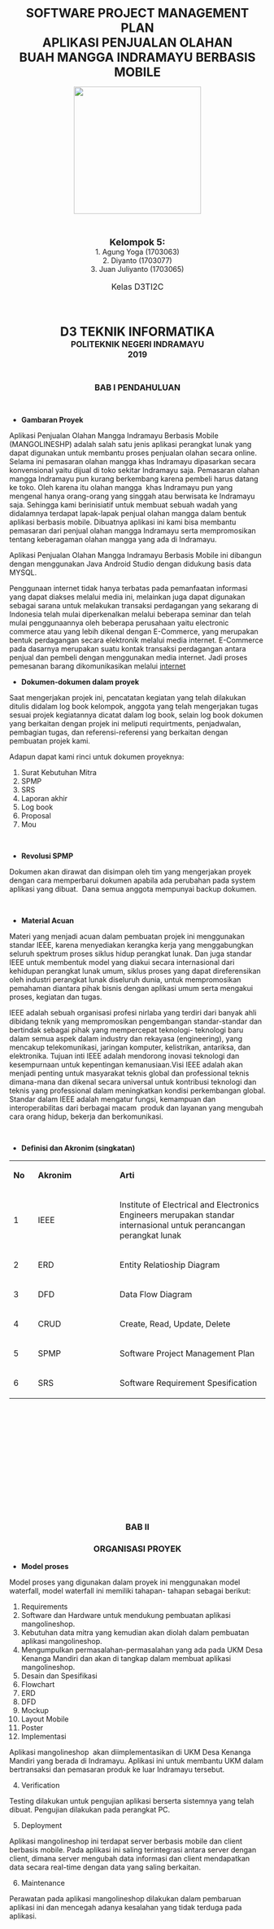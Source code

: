 <p align="center"><font size="5"><b>SOFTWARE PROJECT MANAGEMENT PLAN</b></font><br>
	<font size="5"><b>APLIKASI PENJUALAN OLAHAN</b></font><br>
	<font size="5"><b>BUAH MANGGA INDRAMAYU BERBASIS MOBILE</b></font><br></p>

<p align="center"><img src="Gambar/POLINDRA.png" width="250" height="250"></p>

<br>

<p align="center">
    <b><font size="4">Kelompok 5:</font></b><br>
    1. Agung Yoga (1703063) <br>
    2. Diyanto (1703077)<br>
    3. Juan Juliyanto (1703065)<br>
</p>
<center><font size="3"><p align="center">Kelas D3TI2C</p></font></center>

<br>

<br>

<p align="center"><b><font size="5">D3 TEKNIK INFORMATIKA</font></b><br>
<b><font size="3">POLITEKNIK NEGERI INDRAMAYU</font></b><br>
<b><font size="3">2019</font></b></p>
<p>&nbsp;</p>

<center><b><font size="3">BAB I</font></b>
<b><font size="3">PENDAHULUAN</font></b></center>
<p style="text-align: center;"><strong>&nbsp;</strong></p>
<ul>
<li><strong>Gambaran Proyek</strong></li>
</ul>
<p>Aplikasi Penjualan Olahan Mangga Indramayu Berbasis Mobile (MANGOLINESHP) adalah salah satu jenis aplikasi perangkat lunak yang dapat digunakan untuk membantu proses penjualan olahan secara online. Selama ini pemasaran olahan mangga khas Indramayu dipasarkan secara konvensional yaitu dijual di toko sekitar Indramayu saja. Pemasaran olahan mangga Indramayu pun kurang berkembang karena pembeli harus datang ke toko. Oleh karena itu olahan mangga&nbsp; khas Indramayu pun yang mengenal hanya orang-orang yang singgah atau berwisata ke Indramayu saja. Sehingga kami berinisiatif untuk membuat sebuah wadah yang didalamnya terdapat lapak-lapak penjual olahan mangga dalam bentuk aplikasi berbasis mobile. Dibuatnya aplikasi ini kami bisa membantu pemasaran dari penjual olahan mangga Indramayu serta mempromosikan tentang keberagaman olahan mangga yang ada di Indramayu.</p>
<p>Aplikasi Penjualan Olahan Mangga Indramayu Berbasis Mobile ini dibangun dengan menggunakan Java Android Studio dengan didukung basis data MYSQL.</p>
<p>Penggunaan internet tidak hanya terbatas pada pemanfaatan informasi yang dapat diakses melalui media ini, melainkan juga dapat digunakan sebagai sarana untuk melakukan transaksi perdagangan yang sekarang di Indonesia telah mulai diperkenalkan melalui beberapa seminar dan telah mulai penggunaannya oleh beberapa perusahaan yaitu electronic commerce atau yang lebih dikenal dengan E-Commerce, yang merupakan bentuk perdagangan secara elektronik melalui media internet. E-Commerce pada dasarnya merupakan suatu kontak transaksi perdagangan antara penjual dan pembeli dengan menggunakan media internet. Jadi proses pemesanan barang dikomunikasikan melalui <a href="http://bogordesain.com/manfaat-e-commerce-bagi-pengguna-bisnis-online">internet</a></p>
<ul>
<li><strong>Dokumen-dokumen dalam proyek</strong></li>
</ul>
<p>Saat mengerjakan projek ini, pencatatan kegiatan yang telah dilakukan ditulis didalam log book kelompok, anggota yang telah mengerjakan tugas sesuai projek kegiatannya dicatat dalam log book, selain log book dokumen yang berkaitan dengan projek ini meliputi requirtments, penjadwalan, pembagian tugas, dan referensi-referensi yang berkaitan dengan pembuatan projek kami.</p>
<p>Adapun dapat kami rinci untuk dokumen proyeknya:</p>
<ol>
<li>Surat Kebutuhan Mitra</li>
<li>SPMP</li>
<li>SRS</li>
<li>Laporan akhir</li>
<li>Log book</li>
<li>Proposal</li>
<li>Mou</li>
</ol>
<p>&nbsp;</p>
<ul>
<li><strong>Revolusi SPMP</strong></li>
</ul>
<p>Dokumen akan dirawat dan disimpan oleh tim yang mengerjakan proyek dengan cara memperbarui dokumen apabila ada perubahan pada system aplikasi yang dibuat.&nbsp; Dana semua anggota mempunyai backup dokumen.</p>
<p>&nbsp;</p>
<ul>
<li><strong>Material Acuan</strong></li>
</ul>
<p>Materi yang menjadi acuan dalam pembuatan projek ini menggunakan standar IEEE, karena menyediakan kerangka kerja yang menggabungkan seluruh spektrum proses siklus hidup perangkat lunak. Dan juga standar IEEE untuk membentuk model yang diakui secara internasional dari kehidupan perangkat lunak umum, siklus proses yang dapat direferensikan oleh industri perangkat lunak diseluruh dunia, untuk mempromosikan pemahaman diantara pihak bisnis dengan aplikasi umum serta mengakui proses, kegiatan dan tugas.</p>
<p>IEEE adalah sebuah organisasi profesi nirlaba yang terdiri dari banyak ahli dibidang teknik yang mempromosikan pengembangan standar-standar dan bertindak sebagai pihak yang mempercepat teknologi- teknologi baru dalam semua aspek dalam industry dan rekayasa (engineering), yang mencakup telekomunikasi, jaringan komputer, kelistrikan, antariksa, dan elektronika. Tujuan inti IEEE adalah mendorong inovasi teknologi dan kesempurnaan untuk kepentingan kemanusiaan.Visi IEEE adalah akan menjadi penting untuk masyarakat teknis global dan professional teknis dimana-mana dan dikenal secara universal untuk kontribusi teknologi dan teknis yang professional dalam meningkatkan kondisi perkembangan global. Standar dalam IEEE adalah mengatur fungsi, kemampuan dan interoperabilitas dari berbagai macam&nbsp; produk dan layanan yang mengubah cara orang hidup, bekerja dan berkomunikasi.</p>
<p>&nbsp;</p>
<ul>
<li><strong>Definisi dan Akronim (singkatan)</strong></li>
</ul>
<table width="501">
<tbody>
<tr>
<td width="34">
<p><strong>No</strong></p>
</td>
<td width="158">
<p><strong>Akronim</strong></p>
</td>
<td width="309">
<p><strong>Arti</strong></p>
</td>
</tr>
<tr>
<td width="34">
<p>1</p>
</td>
<td width="158">
<p>IEEE</p>
</td>
<td width="309">
<p>Institute of Electrical and Electronics Engineers merupakan standar internasional untuk perancangan perangkat lunak</p>
</td>
</tr>
<tr>
<td width="34">
<p>2</p>
</td>
<td width="158">
<p>ERD</p>
</td>
<td width="309">
<p>Entity Relatioship Diagram</p>
</td>
</tr>
<tr>
<td width="34">
<p>3</p>
</td>
<td width="158">
<p>DFD</p>
</td>
<td width="309">
<p>Data Flow Diagram</p>
</td>
</tr>
<tr>
<td width="34">
<p>4</p>
</td>
<td width="158">
<p>CRUD</p>
</td>
<td width="309">
<p>Create, Read, Update, Delete</p>
</td>
</tr>
<tr>
<td width="34">
<p>5</p>
</td>
<td width="158">
<p>SPMP</p>
</td>
<td width="309">
<p>Software Project Management Plan</p>
</td>
</tr>
<tr>
<td width="34">
<p>6</p>
</td>
<td width="158">
<p>SRS</p>
</td>
<td width="309">
<p>Software Requirement Spesification</p>
</td>
</tr>
</tbody>
</table>
<p><strong>&nbsp;</strong></p>
<p>&nbsp;</p>
<p>&nbsp;</p>
<p>&nbsp;</p>
<p><strong><br /> </strong></p>
<p><strong>&nbsp;</strong></p>
<p><strong>&nbsp;</strong></p>
<h3 style="text-align: center;"><strong>BAB II</strong></h3>
<h3 style="text-align: center;">ORGANISASI PROYEK</h3>
<ul>
<li><strong>Model proses</strong></li>
</ul>
<p>Model proses yang digunakan dalam proyek ini menggunakan model waterfall, model waterfall ini memiliki tahapan- tahapan sebagai berikut:</p>
<ol>
<li>Requirements</li>
<li>Software dan Hardware untuk mendukung pembuatan aplikasi mangolineshop.</li>
<li>Kebutuhan data mitra yang kemudian akan diolah dalam pembuatan aplikasi mangolineshop.</li>
<li>Mengumpulkan permasalahan-permasalahan yang ada pada UKM Desa Kenanga Mandiri dan akan di tangkap dalam membuat aplikasi mangolineshop.</li>
<li>Desain dan Spesifikasi</li>
<li>Flowchart</li>
<li>ERD</li>
<li>DFD</li>
<li>Mockup</li>
<li>Layout Mobile</li>
<li>Poster</li>
<li>Implementasi</li>
</ol>
<p>Aplikasi mangolineshop&nbsp; akan diimplementasikan di UKM Desa Kenanga Mandiri yang berada di Indramayu. Aplikasi ini untuk membantu UKM dalam bertransaksi dan pemasaran produk ke luar Indramayu tersebut.</p>
<ol start="4">
<li>Verification</li>
</ol>
<p>Testing dilakukan untuk pengujian aplikasi berserta sistemnya yang telah dibuat. Pengujian dilakukan pada perangkat PC.</p>
<ol start="5">
<li>Deployment</li>
</ol>
<p>Aplikasi mangolineshop ini terdapat server berbasis mobile dan client berbasis mobile. Pada aplikasi ini saling terintegrasi antara server dengan client, dimana server mengubah data informasi dan client mendapatkan data secara real-time dengan data yang saling berkaitan.</p>
<ol start="6">
<li>Maintenance</li>
</ol>
<p>Perawatan pada aplikasi mangolineshop dilakukan dalam pembaruan aplikasi ini dan mencegah adanya kesalahan yang tidak terduga pada aplikasi.</p>
<p>&nbsp;</p>
<p>&nbsp;</p>
<p>&nbsp;</p>
<p>&nbsp;</p>
<p>&nbsp;</p>
<p>&nbsp;</p>
<ul>
<li><strong>Struktur organisasi</strong></li>
</ul>
<ol>
<li>Project Manager : Diyanto</li>
<li>Front End : Diyanto(Mobile), Juan Juliyanto(Web), Agung Yoga(Mobile)</li>
<li>Back End : Diyanto(Mobile), Juan Juliyanto(Web)</li>
<li>Dokumentasi : Agung Yoga,Juan Juliyanto</li>
</ol>
<p>&nbsp;</p>
<ul>
<li><strong>Batasan dan antarmuka organisasi</strong></li>
</ul>
<ol>
<li>Project Manager</li>
</ol>
<p>Interuksi mengenai project yang sedang dikerjaan, menangani konflik antar personal, serta memberikan solusi</p>
<ol start="2">
<li>Front End</li>
</ol>
<p>Mendesain tampilan aplikasi yang ingin dibuat.</p>
<ol start="3">
<li>Back End</li>
</ol>
<p>Mengaplikasikan rancangan aplikasi yang telah dibuat kedalam kode program yang membuat fitur- fitur yang dibuat berfungsi.</p>
<ol start="4">
<li>Dokumentasi</li>
</ol>
<p>Membuat dokumen- dokumen yang berhubungan dengan pembuatan aplikasi serta membuat laporan.</p>
<p>&nbsp;</p>
<ul>
<li><strong>Lingkup dan tanggungjawab</strong></li>
</ul>
<ol>
<li>Ketua Tim : Diyanto</li>
<li>Bertanggung jawab atas tujuan proyek</li>
<li>Mengawasi dan memonitoring jalannya pengerjaan proyek</li>
<li>Ketua Desain : Agung Yoga</li>
<li>Desain Logo</li>
<li>Desain Mockup</li>
<li>Mendesain User Interface web &amp; mobile.</li>
<li>Mendesain Poster</li>
<li>Ketua Programmer : Juan Juliyanto</li>
<li>Bertanggung jawab dalam pengerjaan program</li>
<li>Bertanggung jawab dalam menganalisa suatu alur program</li>
<li>Ketua Dokumentasi : Agung Yoga</li>
<li>Bertanggung jawab dalam pembuatan flowchart</li>
<li>Bertanggung jawab dalam pembuatan ERD</li>
<li>Bertanggung jawab dalam pembuatan DFD</li>
</ol>
<p style="text-align: center;"><strong><br /> </strong></p>
<p style="text-align: center;"><strong>BAB III</strong></p>
<p style="text-align: center;"><strong>PROSES MANAJERIAL</strong></p>
<p><strong>&nbsp;</strong></p>
<ul>
<li><strong>Tujuan dan prioritas manajemen</strong></li>
</ul>
<p>&nbsp;&nbsp;&nbsp;&nbsp;&nbsp;&nbsp;&nbsp; Jadwal dan <em>budget</em> yang sudah dibuat tujuannya agar aplikasi yang kami buat berkualitas dan bermanfaat. Prioritas aplikasi pada desain sistem. dan untuk budget yang diprioritaskan pada bagian back end.</p>
<p><strong>&nbsp;</strong></p>
<ul>
<li><strong>Asumsi, keterkaitan, dan batasan</strong></li>
</ul>
<ol>
<li>Asumsi</li>
</ol>
<p>Di Indramayu banyak terdapat makanan khas Indramayu sebagai oleh-oleh ketika mengunjungi Kota Indramayu. Namun sistem pemasarannya masih manual. Sehingga kami menilai kurang efektif dan modern. Karena hal itu kami ingin membuat aplikasi mangolineshop untuk membuat sistem pada UKM Kenanga Mandiri berbasis mobile yang lebih modern.</p>
<ol start="2">
<li>Keterkaitan</li>
</ol>
<p>Keterkaitan dalam pembuatan aplikasi ini adalah ketersediaan alat yang ada.</p>
<ol start="3">
<li>Batasan</li>
<li>E-kCommerce berbasis Mobile</li>
<li>Untuk pemesanan diluar dan didalam Indramayu.</li>
</ol>
<p>&nbsp;</p>
<ul>
<li><strong>Manajemen resiko</strong></li>
</ul>
<ol>
<li>Terjadi kesalahan pencatatan admin</li>
<li>Terjadinya kesalahan perhitungan laporan keuangan karena kesalahan rumus dalam program</li>
<li>Tidak berfungsinya suatu fitur dalam aplikasi</li>
</ol>
<p>&nbsp;</p>
<ul>
<li><strong>Mekanisme monitoring dan kontroling</strong></li>
</ul>
<p>&nbsp;&nbsp;&nbsp;&nbsp;&nbsp;&nbsp;&nbsp; Monitoring dan kontroling dilakukan dengan cara mengadakan rapat apabila ada sesuatu yang salah mengenai aplikasi maupun personal.</p>
<p><strong>&nbsp;</strong></p>
<ul>
<li><strong>Perencanaan staf</strong></li>
</ul>
<ol>
<li>Ketua Tim : Diyanto</li>
<li>Front End : Agung Yoga(Mobile), Diyanto(Mobile),&nbsp; Juan Juliyanto(Web)</li>
<li>Back End : Diyanto (Mobile), Juan Juliyanto(Web)</li>
<li>Dokumentasi : Agung Yoga,Juan Juliyanto</li>
</ol>
<p>&nbsp;</p>
<p>&nbsp;</p>
<p style="text-align: center;"><strong>BAB IV</strong></p>
<p style="text-align: center;"><strong>PROSES TEKNIS</strong></p>
<p><strong>&nbsp;</strong></p>
<p>&nbsp;&nbsp;&nbsp;&nbsp;&nbsp;&nbsp;&nbsp;&nbsp;&nbsp;&nbsp;&nbsp;&nbsp;&nbsp; Aplikasi ini menggunakan pemrograman berbasis mobile dengan tampilan yang sederhana sehingga mudah digunakan dan aplikasi ini dapat memberikan update data yang real-time sehingga memberikan informasi yang akurat.</p>
<ul>
<li><strong>Metoda, <em>tools</em>, dan teknik</strong></li>
</ul>
<ol>
<li>Metoda</li>
</ol>
<p>Metoda yang digunakan untuk pembuatan aplikasi ini adalah dengan mengamati kebutuhan, mendesain, implementasi, integrase, dan uji coba.</p>
<ol start="2">
<li>Tools</li>
</ol>
<p>Tools yang digunakan dalam pembuatan aplikasi ini antara lain : XAMPP, Android Studio, Sublime Text 3, Laravel, Browser, Adobe XD, CorelDraw,Photoshop.</p>
<ol start="3">
<li>Teknik</li>
</ol>
<p>Teknik yang digunakan untuk membuat aplikasi ini adalah dengan menganalisis kebutuhan, kemudian melakukan implementasi terhadap hasil analisis tersebut, dan melakukan uji coba untuk memeriksa kelayakan aplikasi.</p>
<p>&nbsp;</p>
<ul>
<li><strong>Dokumentasi perangkat lunak</strong></li>
</ul>
<p>Untuk menjamin kualitas aplikasi yang dibuat kami menggunakan cara:</p>
<ol>
<li>Melakukan analisa kebutuhan</li>
<li>Mengimplementasikan kedalam aplikasi</li>
<li>Melakukan uji coba ketika ada perubahan</li>
</ol>
<p>&nbsp;</p>
<ul>
<li><strong>Fungsi-fungsi pendukung proyek</strong></li>
</ul>
<p>&nbsp;&nbsp;&nbsp;&nbsp;&nbsp;&nbsp;&nbsp; Aplikasi ini membutuhkan sistem analisis dan administrasi jaringan untuk mengelola aplikasi.</p>
<p>&nbsp;</p>
<p>&nbsp;</p>
<p style="text-align: center;"><strong>BAB V</strong></p>
<p style="text-align: center;"><strong>PAKET PEKERJAAN</strong></p>
<p><strong>&nbsp;</strong></p>
<ul>
<li><strong>Paket pekerjaan</strong></li>
</ul>
<ol>
<li>Project Manager : Diyanto</li>
<li>Mengawasi seluruh proses pengerjaan proyek dan memastikan setiap tahapan pembuatan proyek berjalan sesuai target.</li>
<li>Mengawasi seluruh personil tim dalam pengerjaan proyek</li>
<li>Front End : Agung Yoga(Mobile), Diyanto(Mobile), Juan Juliyanto(Web).</li>
<li>Membuat Mockup</li>
<li>Membuat Desain Aplikasi</li>
<li>Back End : Juan Juliyanto(Web), Diyanto(Mobile)</li>
<li>Membuat program untuk fitur- fitur yang ada pada aplikasi agar berfungsi.</li>
<li>Dokumentasi &nbsp;&nbsp;&nbsp;&nbsp;&nbsp;&nbsp;&nbsp;&nbsp;&nbsp;&nbsp;&nbsp; : Agung Yoga, Juan Juliyanto</li>
<li>Membuat dokumen-dokumen yang dibutuhkan dalam proses pembuatan aplikasi.</li>
</ol>
<p>&nbsp;</p>
<ul>
<li><strong>Ketergantungan/keterkaitan</strong></li>
</ul>
<p>Hubungan antara project manager dengan seluruh bagian personal sebagai pengatur semuanya dan memastikan semua langkah yang dilakukan sesuai tujuan pembuatan aplikasi. Back end mengaplikasikan semua fitur yang telah dibuat oleh Fron end dan dokumentasi membuat dokumen dari apa yang dilakukan project manager dan bagian personal lain.</p>
<p>&nbsp;</p>
<ul>
<li><strong>Kebutuhan sumber daya</strong></li>
</ul>
<p>Tabel 5.1&nbsp; Kebutuhan Sumber Daya Sofware</p>
<table width="478">
<tbody>
<tr>
<td width="39">
<p><strong>No</strong></p>
</td>
<td width="219">
<p><strong>Jenis Software</strong></p>
</td>
<td width="219">
<p><strong>Kebutuhan Software</strong></p>
</td>
</tr>
<tr>
<td width="39">
<p>1</p>
</td>
<td width="219">
<p>Sistem Operasi</p>
</td>
<td width="219">
<p>Windows 10 atau higher</p>
</td>
</tr>
<tr>
<td width="39">
<p>2</p>
</td>
<td width="219">
<p>Bahasa Pemrograman</p>
</td>
<td width="219">
<p>Java</p>
</td>
</tr>
<tr>
<td width="39">
<p>3</p>
</td>
<td width="219">
<p>Software Pengolah</p>
</td>
<td width="219">
<p>Laravel dan Sublime Text 3</p>
</td>
</tr>
<tr>
<td width="39">
<p>4</p>
</td>
<td width="219">
<p>Database Engine</p>
</td>
<td width="219">
<p>MYSQL</p>
</td>
</tr>
<tr>
<td width="39">
<p>5</p>
</td>
<td width="219">
<p>Software Pendukung</p>
</td>
<td width="219">
<p>Adobe Photoshop, AdobeXD dan Corel Draw</p>
</td>
</tr>
</tbody>
</table>
<p>&nbsp;</p>
<p>&nbsp;</p>
<p>&nbsp;</p>
<p>Tabel 5.2&nbsp; Kebutuhan Sumber Daya Hardware</p>
<table width="468">
<tbody>
<tr>
<td width="39">
<p><strong>No</strong></p>
</td>
<td width="215">
<p><strong>Jenis Hardware</strong></p>
</td>
<td width="215">
<p><strong>Kebutuhan Software</strong></p>
</td>
</tr>
<tr>
<td width="39">
<p>1</p>
</td>
<td width="215">
<p>Processor</p>
</td>
<td width="215">
<p>Minimal Core i3 or higher</p>
</td>
</tr>
<tr>
<td width="39">
<p>2</p>
</td>
<td width="215">
<p>Memory (RAM)</p>
</td>
<td width="215">
<p>Minimal 4 GB or higher</p>
</td>
</tr>
<tr>
<td width="39">
<p>3</p>
</td>
<td width="215">
<p>Penyimpanan (Harddisk)</p>
</td>
<td width="215">
<p>Minimal 4 GB free space</p>
</td>
</tr>
<tr>
<td width="39">
<p>4</p>
</td>
<td width="215">
<p>Monitor</p>
</td>
<td width="215">
<p>Resolusi 1240 x 768 colors 5</p>
</td>
</tr>
<tr>
<td width="39">
<p>5</p>
</td>
<td width="215">
<p>Keyboard dan Mouse</p>
</td>
<td width="215">
<p>Compatible with Windows</p>
</td>
</tr>
</tbody>
</table>
<p>&nbsp;</p>
<ul>
<li><strong>Alokasi <em>budget</em> dan sumber daya</strong></li>
</ul>
<p><strong>&nbsp;</strong></p>
<p>Tabel 5.4.1 Estimasi Biaya Sofware</p>
<table width="473">
<tbody>
<tr>
<td width="52">
<p><strong>No</strong></p>
</td>
<td width="420">
<p><strong>Kebutuhan Software</strong></p>
</td>
</tr>
<tr>
<td width="52">
<p>1</p>
</td>
<td width="420">
<p>Windows 10 atau higher</p>
</td>
</tr>
<tr>
<td width="52">
<p>2</p>
</td>
<td width="420">
<p>Laravel</p>
</td>
</tr>
<tr>
<td width="52">
<p>3</p>
</td>
<td width="420">
<p>Microsoft Office</p>
</td>
</tr>
<tr>
<td width="52">
<p>4</p>
</td>
<td width="420">
<p>Adobe XD</p>
</td>
</tr>
<tr>
<td width="52">
<p>5</p>
</td>
<td width="420">
<p>Corel Draw X7</p>
</td>
</tr>
<tr>
<td width="52">
<p>6</p>
</td>
<td width="420">
<p>Sublime Text 3</p>
</td>
</tr>
<tr>
<td width="52">
<p>7</p>
</td>
<td width="420">
<p>MYSQL</p>
</td>
</tr>
<tr>
<td width="52">
<p>8</p>
</td>
<td width="420">
<p>Android Studio</p>
</td>
</tr>
</tbody>
</table>
<p>&nbsp;</p>
<p>&nbsp;</p>
<p>&nbsp;</p>
<ul>
<li><strong>Estimasi Biaya Hardware</strong></li>
</ul>
<p>Tabel 5.4.2&nbsp; Estimasi Biaya Hardware</p>
<table width="406">
<tbody>
<tr>
<td width="34">
<p>No</p>
</td>
<td width="129">
<p>Jenis Hardware</p>
</td>
<td width="243">
<p>Kebutuhan Hardware</p>
</td>
</tr>
<tr>
<td rowspan="6" width="34">
<p><strong>1</strong></p>
</td>
<td rowspan="6" width="129">
<p><strong>PC</strong></p>
</td>
<td width="243">
<p><strong>Minimal Core i3 or higher</strong></p>
</td>
</tr>
<tr>
<td width="243">
<p>Minimal RAM 4 GB or higher</p>
</td>
</tr>
<tr>
<td width="243">
<p>Minimal 4 GB free Space Storage</p>
</td>
</tr>
<tr>
<td width="243">
<p>Resolusi 1240 x 768 colors 5</p>
</td>
</tr>
<tr>
<td width="243">
<p>Keyboard</p>
</td>
</tr>
<tr>
<td width="243">
<p>Mouse</p>
</td>
</tr>
<tr>
<td rowspan="4" width="34">
<p><strong>2</strong></p>
</td>
<td rowspan="4">
<p><strong>SmartPhone</strong></p>
</td>
<td width="243">
<p>Minimal Procesor MTK</p>
</td>
</tr>
<tr>
<td width="243">
<p>Minimal RAM 1 GB</p>
</td>
</tr>
<tr>
<td width="243">
<p>Resolusi HD</p>
</td>
</tr>
<tr>
<td width="243">
<p>Memori Internal 4 GB</p>
</td>
</tr>
</tbody>
</table>
<p>&nbsp;</p>
<ul>
<li><strong>Estimasi Biaya Lain- Lain</strong></li>
</ul>
<table width="397">
<tbody>
<tr>
<td width="34">
<p><strong>No</strong></p>
</td>
<td width="128">
<p><strong>Keterangan</strong></p>
</td>
<td width="235">
<p><strong>Biaya</strong></p>
</td>
</tr>
<tr>
<td width="34">
<p>1</p>
</td>
<td width="128">
<p>Survei ke mitra</p>
</td>
<td width="235">
<p>100.000</p>
</td>
</tr>
<tr>
<td width="34">
<p>2</p>
</td>
<td>
<p>Dokumentasi</p>
</td>
<td width="235">
<p>200.000</p>
</td>
</tr>
<tr>
<td width="34">
<p>3</p>
</td>
<td>
<p>1 Unit PC</p>
</td>
<td width="235">
<p>3.000.000</p>
</td>
</tr>
<tr>
<td width="34">
<p>4</p>
</td>
<td>
<p>Hosting+Domain</p>
</td>
<td width="235">
<p>200.000</p>
</td>
</tr>
<tr>
<td width="34">
<p>5</p>
</td>
<td>
<p>Lain-lain</p>
</td>
<td width="235">
<p>150.000</p>
</td>
</tr>
<tr>
<td colspan="2" width="162">
<p>Total</p>
</td>
<td width="235">
<p>3.650.000</p>
</td>
</tr>
</tbody>
</table>
<p>Tabel 5.4.3&nbsp; Estimasi Biaya Lain- Lain</p>
<p>&nbsp;</p>
<p>&nbsp;</p>
<p>&nbsp;</p>
<p>&nbsp;</p>
<p><strong>&nbsp;</strong></p>
<ul>
<li><strong>Jadwal</strong></li>
</ul>
<table width="482">
<tbody>
<tr>
<td rowspan="2" width="36">
<p><strong>No</strong></p>
</td>
<td rowspan="2" width="143">
<p><strong>Kegiatan</strong></p>
</td>
<td colspan="16" width="302">
<p><strong>Bulan</strong></p>
</td>
</tr>
<tr>
<td colspan="4" width="85">
<p><strong>Februari</strong></p>
</td>
<td colspan="4" width="76">
<p><strong>Maret</strong></p>
</td>
<td colspan="4" width="76">
<p><strong>April</strong></p>
</td>
<td colspan="4" width="66">
<p><strong>Mei</strong></p>
</td>
</tr>
<tr>
<td width="36">
<p>1</p>
</td>
<td width="143">
<p>Perencanaan Judul</p>
</td>
<td width="28">
<p>&nbsp;</p>
</td>
<td width="19">
<p>&nbsp;</p>
</td>
<td width="19">
<p>&nbsp;</p>
</td>
<td width="19">
<p>&nbsp;</p>
</td>
<td width="19">
<p>&nbsp;</p>
</td>
<td width="19">
<p>&nbsp;</p>
</td>
<td width="19">
<p>&nbsp;</p>
</td>
<td width="19">
<p>&nbsp;</p>
</td>
<td width="19">
<p>&nbsp;</p>
</td>
<td width="19">
<p>&nbsp;</p>
</td>
<td width="19">
<p>&nbsp;</p>
</td>
<td width="19">
<p>&nbsp;</p>
</td>
<td width="16">
<p>&nbsp;</p>
</td>
<td width="16">
<p>&nbsp;</p>
</td>
<td width="16">
<p>&nbsp;</p>
</td>
<td width="19">
<p>&nbsp;</p>
</td>
</tr>
<tr>
<td width="36">
<p>2</p>
</td>
<td width="143">
<p>Survey ke mitra kafe dan proposal</p>
</td>
<td width="28">
<p>&nbsp;</p>
</td>
<td width="19">
<p>&nbsp;</p>
</td>
<td width="19">
<p>&nbsp;</p>
</td>
<td width="19">
<p>&nbsp;</p>
</td>
<td width="19">
<p>&nbsp;</p>
</td>
<td width="19">
<p>&nbsp;</p>
</td>
<td width="19">
<p>&nbsp;</p>
</td>
<td width="19">
<p>&nbsp;</p>
</td>
<td width="19">
<p>&nbsp;</p>
</td>
<td width="19">
<p>&nbsp;</p>
</td>
<td width="19">
<p>&nbsp;</p>
</td>
<td width="19">
<p>&nbsp;</p>
</td>
<td width="16">
<p>&nbsp;</p>
</td>
<td width="16">
<p>&nbsp;</p>
</td>
<td width="16">
<p>&nbsp;</p>
</td>
<td width="19">
<p>&nbsp;</p>
</td>
</tr>
<tr>
<td width="36">
<p>3</p>
</td>
<td width="143">
<p>Pembuatan alur system</p>
</td>
<td width="28">
<p>&nbsp;</p>
</td>
<td width="19">
<p>&nbsp;</p>
</td>
<td width="19">
<p>&nbsp;</p>
</td>
<td width="19">
<p>&nbsp;</p>
</td>
<td width="19">
<p>&nbsp;</p>
</td>
<td width="19">
<p>&nbsp;</p>
</td>
<td width="19">
<p>&nbsp;</p>
</td>
<td width="19">
<p>&nbsp;</p>
</td>
<td width="19">
<p>&nbsp;</p>
</td>
<td width="19">
<p>&nbsp;</p>
</td>
<td width="19">
<p>&nbsp;</p>
</td>
<td width="19">
<p>&nbsp;</p>
</td>
<td width="16">
<p>&nbsp;</p>
</td>
<td width="16">
<p>&nbsp;</p>
</td>
<td width="16">
<p>&nbsp;</p>
</td>
<td width="19">
<p>&nbsp;</p>
</td>
</tr>
<tr>
<td width="36">
<p>4</p>
</td>
<td width="143">
<p>Pembuatan Mockup</p>
</td>
<td width="28">
<p>&nbsp;</p>
</td>
<td width="19">
<p>&nbsp;</p>
</td>
<td width="19">
<p>&nbsp;</p>
</td>
<td width="19">
<p>&nbsp;</p>
</td>
<td width="19">
<p>&nbsp;</p>
</td>
<td width="19">
<p>&nbsp;</p>
</td>
<td width="19">
<p>&nbsp;</p>
</td>
<td width="19">
<p>&nbsp;</p>
</td>
<td width="19">
<p>&nbsp;</p>
</td>
<td width="19">
<p>&nbsp;</p>
</td>
<td width="19">
<p>&nbsp;</p>
</td>
<td width="19">
<p>&nbsp;</p>
</td>
<td width="16">
<p>&nbsp;</p>
</td>
<td width="16">
<p>&nbsp;</p>
</td>
<td width="16">
<p>&nbsp;</p>
</td>
<td width="19">
<p>&nbsp;</p>
</td>
</tr>
<tr>
<td width="36">
<p>5</p>
</td>
<td width="143">
<p>Desain Layout</p>
</td>
<td width="28">
<p>&nbsp;</p>
</td>
<td width="19">
<p>&nbsp;</p>
</td>
<td width="19">
<p>&nbsp;</p>
</td>
<td width="19">
<p>&nbsp;</p>
</td>
<td width="19">
<p>&nbsp;</p>
</td>
<td width="19">
<p>&nbsp;</p>
</td>
<td width="19">
<p>&nbsp;</p>
</td>
<td width="19">
<p>&nbsp;</p>
</td>
<td width="19">
<p>&nbsp;</p>
</td>
<td width="19">
<p>&nbsp;</p>
</td>
<td width="19">
<p>&nbsp;</p>
</td>
<td width="19">
<p>&nbsp;</p>
</td>
<td width="16">
<p>&nbsp;</p>
</td>
<td width="16">
<p>&nbsp;</p>
</td>
<td width="16">
<p>&nbsp;</p>
</td>
<td width="19">
<p>&nbsp;</p>
</td>
</tr>
<tr>
<td width="36">
<p>6</p>
</td>
<td width="143">
<p>Proses pembuatan program</p>
</td>
<td width="28">
<p>&nbsp;</p>
</td>
<td width="19">
<p>&nbsp;</p>
</td>
<td width="19">
<p>&nbsp;</p>
</td>
<td width="19">
<p>&nbsp;</p>
</td>
<td width="19">
<p>&nbsp;</p>
</td>
<td width="19">
<p>&nbsp;</p>
</td>
<td width="19">
<p>&nbsp;</p>
</td>
<td width="19">
<p>&nbsp;</p>
</td>
<td width="19">
<p>&nbsp;</p>
</td>
<td width="19">
<p>&nbsp;</p>
</td>
<td width="19">
<p>&nbsp;</p>
</td>
<td width="19">
<p>&nbsp;</p>
</td>
<td width="16">
<p>&nbsp;</p>
</td>
<td width="16">
<p>&nbsp;</p>
</td>
<td width="16">
<p>&nbsp;</p>
</td>
<td width="19">
<p>&nbsp;</p>
</td>
</tr>
<tr>
<td width="36">
<p>7</p>
</td>
<td width="143">
<p>Testing dan perbaikan</p>
</td>
<td width="28">
<p>&nbsp;</p>
</td>
<td width="19">
<p>&nbsp;</p>
</td>
<td width="19">
<p>&nbsp;</p>
</td>
<td width="19">
<p>&nbsp;</p>
</td>
<td width="19">
<p>&nbsp;</p>
</td>
<td width="19">
<p>&nbsp;</p>
</td>
<td width="19">
<p>&nbsp;</p>
</td>
<td width="19">
<p>&nbsp;</p>
</td>
<td width="19">
<p>&nbsp;</p>
</td>
<td width="19">
<p>&nbsp;</p>
</td>
<td width="19">
<p>&nbsp;</p>
</td>
<td width="19">
<p>&nbsp;</p>
</td>
<td width="16">
<p>&nbsp;</p>
</td>
<td width="16">
<p>&nbsp;</p>
</td>
<td width="16">
<p>&nbsp;</p>
</td>
<td width="19">
<p>&nbsp;</p>
</td>
</tr>
<tr>
<td width="36">
<p>8</p>
</td>
<td width="143">
<p>Pembuatan Laporan</p>
</td>
<td width="28">
<p>&nbsp;</p>
</td>
<td width="19">
<p>&nbsp;</p>
</td>
<td width="19">
<p>&nbsp;</p>
</td>
<td width="19">
<p>&nbsp;</p>
</td>
<td width="19">
<p>&nbsp;</p>
</td>
<td width="19">
<p>&nbsp;</p>
</td>
<td width="19">
<p>&nbsp;</p>
</td>
<td width="19">
<p>&nbsp;</p>
</td>
<td width="19">
<p>&nbsp;</p>
</td>
<td width="19">
<p>&nbsp;</p>
</td>
<td width="19">
<p>&nbsp;</p>
</td>
<td width="19">
<p>&nbsp;</p>
</td>
<td width="16">
<p>&nbsp;</p>
</td>
<td width="16">
<p>&nbsp;</p>
</td>
<td width="16">
<p>&nbsp;</p>
</td>
<td width="19">
<p>&nbsp;</p>
</td>
</tr>
</tbody>
</table>
<p>&nbsp;</p>
<p>&nbsp;</p>